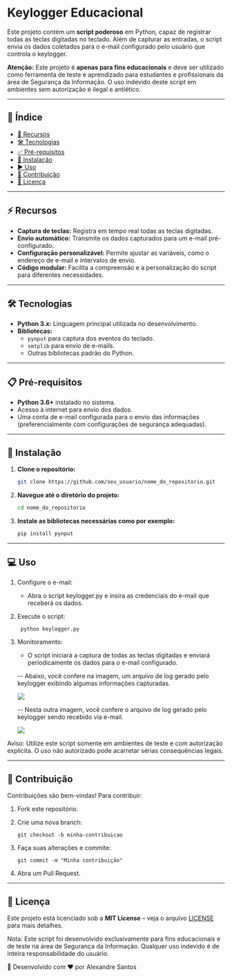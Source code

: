 # Keylogger Educacional

Este projeto contém um **script poderoso** em Python, capaz de registrar todas as teclas digitadas no teclado. Além de capturar as entradas, o script envia os dados coletados para o e-mail configurado pelo usuário que controla o keylogger.

**Atenção:** Este projeto é **apenas para fins educacionais** e deve ser utilizado como ferramenta de teste e aprendizado para estudantes e profissionais da área de Segurança da Informação. O uso indevido deste script em ambientes sem autorização é ilegal e antiético.

---

## 📌 Índice
- [🚀 Recursos](#-recursos)
- [🛠 Tecnologias](#-tecnologias)
- [✅ Pré-requisitos](#-pré-requisitos)
- [💾 Instalação](#-instalação)
- [▶️ Uso](#-uso)
- [🤝 Contribuição](#-contribuição)
- [📄 Licença](#-licença)

---

## ⚡ Recursos
- **Captura de teclas:** Registra em tempo real todas as teclas digitadas.
- **Envio automático:** Transmite os dados capturados para um e-mail pré-configurado.
- **Configuração personalizável:** Permite ajustar as variáveis, como o endereço de e-mail e intervalos de envio.
- **Código modular:** Facilita a compreensão e a personalização do script para diferentes necessidades.

---

## 🛠 Tecnologias
- **Python 3.x:** Linguagem principal utilizada no desenvolvimento.
- **Bibliotecas:**
  - `pynput` para captura dos eventos do teclado.
  - `smtplib` para envio de e-mails.
  - Outras bibliotecas padrão do Python.

---

## 📋 Pré-requisitos
- **Python 3.6+** instalado no sistema.
- Acesso à internet para envio dos dados.
- Uma conta de e-mail configurada para o envio das informações (preferencialmente com configurações de segurança adequadas).

---

## 🔧 Instalação
1. **Clone o repositório:**
   ```bash
   git clone https://github.com/seu_usuario/nome_do_repositorio.git

2. **Navegue até o diretório do projeto:**
   ```bash
   cd nome_do_repositorio

3. **Instale as bibliotecas necessárias como por exemplo:**

     ```bash
     pip install pynput
     ```

---

## 💻 Uso  
1. Configure o e-mail:

   - Abra o script keylogger.py e insira as credenciais do e-mail que receberá os dados.
     
2. Execute o script:

     ```
      python keylogger.py
    ```

3. Monitoramento:

   - O script iniciará a captura de todas as teclas digitadas e enviará periodicamente os dados para o e-mail configurado.

   -- Abaixo, você confere na imagem, um arquivo de log gerado pelo keylogger exibindo algumas informações capturadas.

      <img src = "https://github.com/allesantos/allesantos/blob/main/imagens/arquivo-de-log.png">

   -- Nesta outra imagem, você confere o arquivo de log gerado pelo keylogger sendo recebido via e-mail.

      <img src = "https://github.com/allesantos/allesantos/blob/main/imagens/email.png">

Aviso: Utilize este script somente em ambientes de teste e com autorização explícita. O uso não autorizado pode acarretar sérias consequências legais.

---

## 🤝 Contribuição
Contribuições são bem-vindas! Para contribuir:

1. Fork este repositório.
2. Crie uma nova branch:

    ```
    git checkout -b minha-contribuicao
    ```

3. Faça suas alterações e commite:

    ```
    git commit -m "Minha contribuição"
    ```

4. Abra um Pull Request.

---

## 📜 Licença
Este projeto está licenciado sob a **MIT License** – veja o arquivo [LICENSE](LICENSE) para mais detalhes.

Nota: Este script foi desenvolvido exclusivamente para fins educacionais e de teste na área de Segurança da Informação. Qualquer uso indevido é de inteira responsabilidade do usuário.

📌 Desenvolvido com ❤️ por Alexandre Santos

